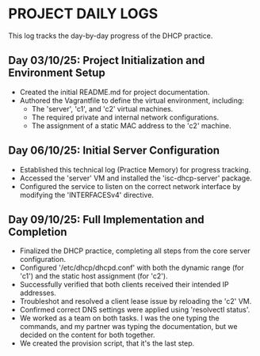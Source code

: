 # PROJECT DAILY LOGS

This log tracks the day-by-day progress of the DHCP practice.

## Day 03/10/25: Project Initialization and Environment Setup
- Created the initial README.md for project documentation.
- Authored the Vagrantfile to define the virtual environment, including:
  - The 'server', 'c1', and 'c2' virtual machines.
  - The required private and internal network configurations.
  - The assignment of a static MAC address to the 'c2' machine.


## Day 06/10/25: Initial Server Configuration
  - Established this technical log (Practice Memory) for progress tracking.
  - Accessed the 'server' VM and installed the 'isc-dhcp-server' package.
  - Configured the service to listen on the correct network interface by modifying the 'INTERFACESv4' directive.

## Day 09/10/25: Full Implementation and Completion
  - Finalized the DHCP practice, completing all steps from the core server configuration.
  - Configured '/etc/dhcp/dhcpd.conf' with both the dynamic range (for 'c1') and the static host assignment (for 'c2').
  - Successfully verified that both clients received their intended IP addresses.
  - Troubleshot and resolved a client lease issue by reloading the 'c2' VM.
  - Confirmed correct DNS settings were applied using 'resolvectl status'.
  - We worked as a team on both tasks. I was the one typing the commands, and my partner was typing the documentation, but we decided on the content for both together.
  - We created the provision script, that it's the last step.